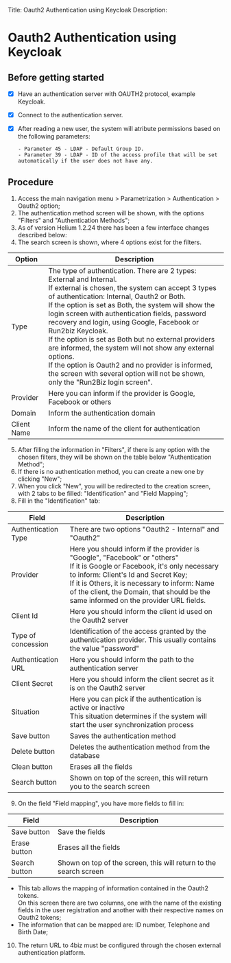 Title: Oauth2 Authentication using Keycloak
Description:

# Oauth2 Authentication using Keycloak


## Before getting started


- [x] Have an authentication server with OAUTH2 protocol, example Keycloak. 
- [x] Connect to the authentication server.    
- [x] After reading a new user, the system will atribute permissions based on the following parameters: 

      - Parameter 45 - LDAP - Default Group ID. 
      - Parameter 39 - LDAP - ID of the access profile that will be set automatically if the user does not have any.


## Procedure

1. Access the main navigation menu > Parametrization > Authentication > Oauth2 option;  
2. The authentication method screen will be shown, with the options "Filters" and "Authentication Methods";
3. As of version Helium 1.2.24 there has been a few interface changes described below:  
4. The search screen is shown, where 4 options exist for the filters.

|Option|Description|
|-----|---------|
|Type| The type of authentication. There are 2 types: External and Internal. <br/> If external is chosen, the system can accept 3 types of authentication: Internal, Oauth2 or Both. <br/> If the option is set as Both, the system will show the login screen with authentication fields, password recovery and login, using Google, Facebook or Run2biz Keycloak. <br/> If the option is set as Both but no external providers are informed, the system will not show any external options. <br/> If the option is Oauth2 and no provider is informed, the screen with several option will not be shown, only the "Run2Biz login screen".|
|Provider| Here you can inform if the provider is Google, Facebook or others|
|Domain| Inform the authentication domain|
|Client Name| Inform the name of the client for authentication|


5. After filling the information in "Filters", if there is any option with the chosen filters, they will be shown on the table below "Authentication Method";  
6. If there is no authentication method, you can create a new one by clicking "New";  
7. When you click "New", you will be redirected to the creation screen, with 2 tabs to be filled: "Identification" and "Field Mapping";  
8. Fill in the "Identification" tab:

|Field|Description|
|-----|---------|
|Authentication Type| There are two options "Oauth2 - Internal" and "Oauth2"|
|Provider| Here you should inform if the provider is "Google", "Facebook" or "others" <br /> If it is Google or Facebook, it's only necessary to inform: Client's Id and Secret Key; <br /> If it is Others, it is necessary to inform: Name of the client, the Domain, that should be the same informed on the provider URL fields.|
|Client Id| Here you should inform the client id used on the Oauth2 server| 
|Type of concession| Identification of the access granted by the authentication provider. This usually contains the value "password"|
|Authentication URL| Here you should inform the path to the authentication server|
|Client Secret| Here you should inform the client secret as it is on the Oauth2 server| 
|Situation| Here you can pick if the authentication is active or inactive <br/> This situation determines if the system will start the user synchronization process |
|Save button| Saves the authentication method|
|Delete button | Deletes the authentication method from the database|
|Clean button| Erases all the fields|
|Search button| Shown on top of the screen, this will return you to the search screen|


9. On the field "Field mapping", you have more fields to fill in:

|Field|Description|
|-----|---------|
|Save button| Save the fields|
|Erase button| Erases all the fields|
|Search button| Shown on top of the screen, this will return to the search screen|

- This tab allows the mapping of information contained in the Oauth2 tokens. <br /> On this screen there are two columns, one with the name of the existing fields in the user registration and another with their respective names on Oauth2 tokens;
- The information that can be mapped are: ID number, Telephone and Birth Date;

10. The return URL to 4biz must be configured through the chosen external authentication platform. 
    

